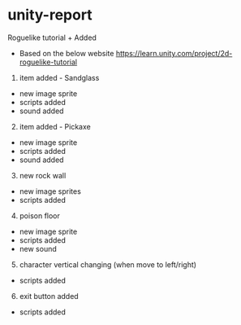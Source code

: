 # unity-report

Roguelike tutorial + Added
 - Based on the below website
 https://learn.unity.com/project/2d-roguelike-tutorial

1. item added - Sandglass
 - new image sprite
 - scripts added
 - sound added

2. item added - Pickaxe
 - new image sprite
 - scripts added
 - sound added

3. new rock wall
 - new image sprites
 - scripts added
 
4. poison floor
 - new image sprite
 - scripts added
 - new sound
 
5. character vertical changing (when move to left/right)
 - scripts added
 
6. exit button added
 - scripts added
